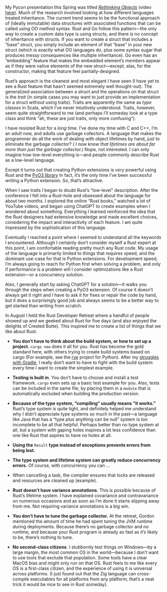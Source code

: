 My Pycon presentation this Spring was titled _[Rethinking Objects](https://us.pycon.org/2023/schedule/presentation/46/)_ (video [here](https://youtu.be/2Ul6WlKPcgY?si=-r01IzGi6_msA2rA)). Much of the research involved looking at how different languages treated inheritance. The current trend seems to be the functional approach of (ideally immutable) data structures with associated functions that can be called using OO method syntax. Rust and Go follow this pattern—the only way to create a custom data type is using structs, and there is no concept of inheritance with structs. If you want to create a struct that includes a “base” struct, you simply include an element of that “base” in your new struct (which is exactly what OO languages do, plus some syntax sugar that produces messy consequences like multiple inheritance). Go even has an “embedding” feature that makes the embedded element’s members appear as if they were native elements of the new struct—except, alas, for the constructor, making that feature feel partially-designed.

Rust’s approach is the cleanest and most elegant I have seen (I have yet to see a Rust feature that hasn’t seemed extremely well thought-out). The generalized association between a struct and the operations on that struct is the _trait_ (in simple cases you may want to just provide an implementation for a struct without using traits). Traits are apparently the same as _type classes_ in Scala, which I’ve never intuitively understood. Traits, however, seem quite straightforward to me (and perhaps I’ll someday look at a type class and think “ah, these are just traits, only more confusing”).

I have resisted Rust for a _long_ time. I’ve done my time with C and C++, I’m an adult now, and adults use garbage collectors. A language that makes the programmer do all the work of dealing with object lifetimes by hand, _just_ to eliminate the garbage collector? ( _I now know that lifetimes are about far more than just the garbage collector._) Nope, not interested. I can only imagine how low-level everything is—and people commonly describe Rust as a low-level language.

Except it turns out that creating Python extensions is _very_ powerful using Rust and the [PyO3 library](https://pyo3.rs/) In fact, it’s the only time I’ve been successful writing a Python extension. So, that’s attractive.

When I saw traits I began to doubt Rust’s “low-level” description. After the conference I fell into a Rust-hole and obsessed about the language for about two months. I explored the online “Rust books,” watched a lot of YouTube videos, and began using ChatGPT to create examples when I wondered about something. Everything I learned reinforced the idea that the Rust designers had extensive knowledge and made excellent choices, considering the impact and interactivity of each feature. I am quite impressed by the sophistication of this language.

Eventually I reached a point where I seemed to understand all the keywords I encountered. Although I certainly don’t consider myself a Rust expert at this point, I am comfortable reading pretty much any Rust code. My usage of the language is primarily limited to things that requires speed, and the dominant use-case for that is Python extensions. For development speed, I’m always going to reach for Python first when solving a problem, and only if performance is a problem will I consider optimizations like a Rust extension—or a concurrency solution.

Also, I generally start by asking ChatGPT for a solution—it walks you through the steps when creating a PyO3 extension. Of course it doesn’t always get it right and I have to ask it for fixes or repair the code by hand, but it does a surprisingly good job and always seems to be a better way to get started than writing from scratch.

In August I held the Rust Developer Retreat where a handful of people showed up and we geeked about Rust for five days (and also enjoyed the delights of Crested Butte). This inspired me to create a list of things that we like about Rust:

- **You don’t have to think about the build system, or how to set up a project.** `cargo new` does it all for you. Rust has become the gold standard here, with others trying to create build systems based on cargo (For example, see the [rye](https://rye-up.com/) project for Python). After my [struggles with Gradle](https://www.bruceeckel.com/2021/01/02/the-problem-with-gradle/), I really don’t want to have to fight with the build system every time I want to create the simplest example.

- **Testing is built in**. You don’t have to choose and install a test framework. `cargo` even sets up a basic test example for you. Also, tests can be included in the same file, by placing them in a `module` that is automatically excluded when building the production version.

- **Because of the type system, “compiling” usually means “it works.”** Rust’s type system is quite tight, and definitely helped me understand why I didn’t appreciate type systems so much in the past—a language like Java that has a “type plus anything can be null” system is too incomplete to be all that helpful. Perhaps better than no type system at all, but a system with gaping holes inspires a lot less confidence than one like Rust that aspires to have no holes at all.

- **Using the** `Result` **type instead of exceptions prevents errors from being lost.**

- **The type system and lifetime system can greatly reduce concurrency errors.** Of course, with concurrency you can …

- When cancelling a task, the compiler ensures that locks are released and resources are cleaned up (example).

- **Rust doesn’t have variance annotations**. This is possible because of Rust’s lifetime system. I have explained covariance and contravariance on numerous occasions and as soon as I’m done it starts slipping away from me. Not requiring variance annotations is a big win.

- **You don’t have to tune the garbage collector.** At the retreat, Gordon mentioned the amount of time he had spent tuning the JVM runtime during deployments. Because there’s no garbage collector and no runtime, and because your Rust program is already as fast as it’s likely to be, there’s nothing to tune.

- **No second-class citizens**. I stubbornly test things on Windows—by a large margin, the most common OS in the world—because I don’t want to use tools that exclude that population. Some tools have a clear MacOS bias and might only run on that OS. Rust feels to me like every OS is a first-class citizen, and the experience of using it is universal across platforms. (I just found out that the Zig language can cross-compile executables for all platforms from any platform; that’s a neat trick it would be nice to see in Rust someday).

